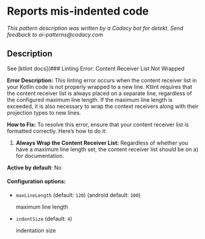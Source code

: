 # Reports mis-indented code

_This pattern description was written by a Codacy bot for detekt. Send feedback to ai-patterns@codacy.com_

## Description

See [ktlint docs](### Linting Error: Content Receiver List Not Wrapped

**Error Description:**
This linting error occurs when the content receiver list in your Kotlin code is not properly wrapped to a new line. Ktlint requires that the content receiver list is always placed on a separate line, regardless of the configured maximum line length. If the maximum line length is exceeded, it is also necessary to wrap the context receivers along with their projection types to new lines.

**How to Fix:**
To resolve this error, ensure that your content receiver list is formatted correctly. Here’s how to do it:

1. **Always Wrap the Content Receiver List:**
   Regardless of whether you have a maximum line length set, the content receiver list should be on a) for documentation.

**Active by default**: No

#### Configuration options:

* ``maxLineLength`` (default: ``120``) (android default: ``100``)

  maximum line length

* ``indentSize`` (default: ``4``)

  indentation size 
